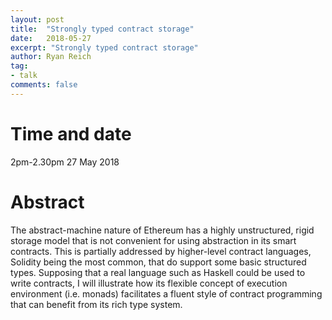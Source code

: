```yaml
---
layout: post
title:  "Strongly typed contract storage"
date:   2018-05-27
excerpt: "Strongly typed contract storage"
author: Ryan Reich
tag:
- talk
comments: false
---
```


# Time and date
2pm-2.30pm 27 May 2018

# Abstract

The abstract-machine nature of Ethereum has a highly unstructured, rigid storage model that is not convenient for using abstraction in its smart contracts.  This is partially addressed by higher-level contract languages, Solidity being the most common, that do support some basic structured types.  Supposing that a real language such as Haskell could be used to write contracts, I will illustrate how its flexible concept of execution environment (i.e. monads) facilitates a fluent style of contract programming that can benefit from its rich type system.
